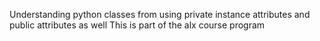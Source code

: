 Understanding python classes
from using private instance attributes
and public attributes as well
This is part of the alx course program